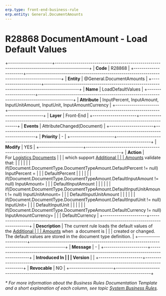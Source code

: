 ```yaml
---
erp.type: front-end-business-rule
erp.entity: General.DocumentAmounts
---
```


# R28868 DocumentAmount - Load Default Values
+----------------------+-----------------------------------------------------------------------------------------------+
| **Code**             | R28868                                                                                        |
+----------------------+-----------------------------------------------------------------------------------------------+
| **Entity**           | @General.DocumentAmounts                                                                      |
+----------------------+-----------------------------------------------------------------------------------------------+
| **Name**             | LoadDefaultValues                                                                             |
+----------------------+-----------------------------------------------------------------------------------------------+
| **Attribute**        | InputPercent, InputAmount, InputUnitAmount, InputUnit, InputAmountCurrency                    |
+----------------------+-----------------------------------------------------------------------------------------------+
| **Layer**            | Front-End                                                                                     |
+----------------------+-----------------------------------------------------------------------------------------------+
| **Events**           | AttributeChanged(Document)                                                                    |
+----------------------+-----------------------------------------------------------------------------------------------+
| **Priority**         | \-                                                                                            |
+----------------------+-----------------------------------------------------------------------------------------------+
| **Modify**           | YES                                                                                           |
+----------------------+-----------------------------------------------------------------------------------------------+
| **Action**           | For [Logistics Documents](https://confluence.erp.net/display/techdoc/Logistics+Documents)     |
|                      | which support [Additional                                                                     |
|                      | Amounts](https://confluence.erp.net/display/techdoc/Additional+Amounts) validate that:        |
|                      |                                                                                               |
|                      | if(Document.DocumentType.DocumentTypeAmount.DefaultPercent != null) InputPercent =            |
|                      | DefaultPercent                                                                                |
|                      |                                                                                               |
|                      | if(Document.DocumentType.DocumentTypeAmount.DefaultInputAmount != null) InputAmount=          |
|                      | DefaultInputAmount                                                                            |
|                      |                                                                                               |
|                      | if(Document.DocumentType.DocumentTypeAmount.DefaultInputUnitAmount != null) InputUnitAmount=  |
|                      | DefaultInputUnitAmount                                                                        |
|                      |                                                                                               |
|                      | if(Document.DocumentType.DocumentTypeAmount.DefaultInputUnit != null) InputUnit=              |
|                      | DefaultInputUnit                                                                              |
|                      |                                                                                               |
|                      | if(Document.DocumentType.DocumentTypeAmount.DefaultCurrency != null) InputAmountCurrency=     |
|                      | DefaultCurrency                                                                               |
+----------------------+-----------------------------------------------------------------------------------------------+
| **Description**      | The current rule loads the default values of the [Additional                                  |
|                      | Amounts](https://confluence.erp.net/display/techdoc/Additional+Amounts) when  a document is   |
|                      | created or changed. The default values are stored in the document type definition.            |
+----------------------+-----------------------------------------------------------------------------------------------+
| **Message**          | \-                                                                                            |
+----------------------+-----------------------------------------------------------------------------------------------+
| **Introduced In      |                                                                                               |
| Version**            |                                                                                               |
+----------------------+-----------------------------------------------------------------------------------------------+
| **Revocable**        | NO                                                                                            |
+----------------------+-----------------------------------------------------------------------------------------------+

*\* For more information about the Business Rules Documentation Template and a short explanation of each column, see
topic [System Business Rules](../templates/template-description-system-business-rules.md).*
